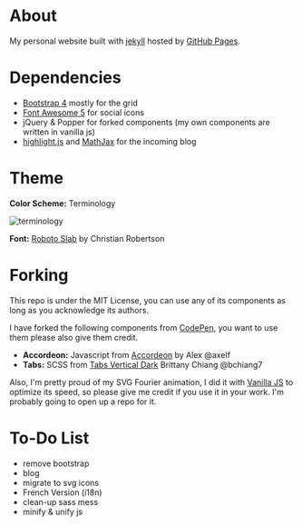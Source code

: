 # About

My personal website built with [jekyll](https://jekyllrb.com)
hosted by [GitHub Pages](https://pages.github.com/).

# Dependencies

- [Bootstrap 4](https://getbootstrap.com) mostly for the grid
- [Font Awesome 5](https://fontawesome.com/) for social icons
- jQuery & Popper for forked components (my own components are written in vanilla js)
- [highlight.js](https://highlightjs.org/) and [MathJax](https://www.mathjax.org/) for the incoming blog

# Theme

**Color Scheme:** Terminology

![terminology](https://visme.co/blog/wp-content/uploads/2016/09/website23-1024x512.jpg)

**Font:** [Roboto Slab](https://fonts.google.com/specimen/Roboto+Slab) by Christian Robertson

# Forking

This repo is under the MIT License, you can use any of its components
as long as you acknowledge its authors.

I have forked the following components from [CodePen](https://codepen.io/),
you want to use them please also give them credit.
- **Accordeon:** Javascript from [Accordeon](https://codepen.io/axelf/pen/jPNmYP) by Alex @axelf
- **Tabs:** SCSS from [Tabs Vertical Dark](https://codepen.io/bchiang7/pen/mjzMbj) Brittany Chiang @bchiang7

Also, I'm pretty proud of my SVG Fourier animation,
I did it with [Vanilla JS](http://vanilla-js.com/) to optimize its speed,
so please give me credit if you use it in your work.
I'm probably going to open up a repo for it.

# To-Do List
- remove bootstrap
- blog
- migrate to svg icons
- French Version (i18n)
- clean-up sass mess
- minify & unify js

